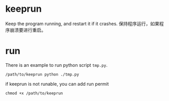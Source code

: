 # keeprun
Keep the program running, and restart it if it crashes. 保持程序运行，如果程序崩溃要进行重启。

# run

There is an example to run python script `tmp.py`.

```
/path/to/keeprun python ./tmp.py
```

if keeprun is not runable, you can add run permit
```
chmod +x /path/to/keeprun
```
